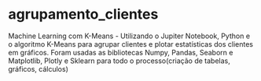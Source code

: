 # agrupamento_clientes

Machine Learning com K-Means  - Utilizando o Jupiter Notebook, Python e o algoritmo K-Means para agrupar clientes e plotar estatísticas dos clientes em gráficos. Foram usadas as bibliotecas Numpy, Pandas, Seaborn e Matplotlib, Plotly e Sklearn para todo o 
processo(criação de tabelas, gráficos, cálculos)
